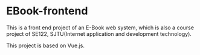 # EBook-frontend
This is a front end project of an E-Book web system, which is also a course project of SE122, SJTU(Internet application and development technology).

This project is based on Vue.js.
